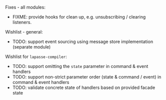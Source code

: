 Fixes - all modules:
- FIXME: provide hooks for clean up, e.g. unsubscribing / clearing listeners.

Wishlist - general:
- TODO: support event sourcing using message store implementation (separate module)

Wishlist for `lapasse-compiler`:
- TODO: support omitting the `state` parameter in command & event handlers
- TODO: support non-strict parameter order (state & command / event) in command & event handlers
- TODO: validate concrete state of handlers based on provided facade state
